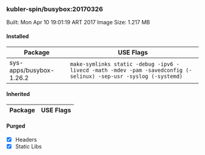 ### kubler-spin/busybox:20170326

Built: Mon Apr 10 19:01:19 ART 2017
Image Size: 1.217 MB

#### Installed
Package | USE Flags
--------|----------
sys-apps/busybox-1.26.2 | `make-symlinks static -debug -ipv6 -livecd -math -mdev -pam -savedconfig (-selinux) -sep-usr -syslog (-systemd)`
#### Inherited
Package | USE Flags
--------|----------
#### Purged
- [x] Headers
- [x] Static Libs
